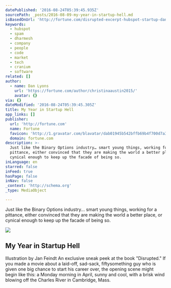 ```yaml
---
datePublished: '2016-08-24T05:39:45.935Z'
sourcePath: _posts/2016-08-09-my-year-in-startup-hell.md
isBasedOnUrl: 'http://fortune.com/disrupted-excerpt-hubspot-startup-dan-lyons/'
keywords:
  - hubspot
  - spam
  - dharmesh
  - company
  - people
  - code
  - market
  - tech
  - cranium
  - software
related: []
author:
  - name: Dan Lyons
    url: 'https://fortune.com/author/christinaaustin2015/'
    avatar: {}
via: {}
dateModified: '2016-08-24T05:39:45.305Z'
title: My Year in Startup Hell
app_links: []
publisher:
  url: 'http://fortune.com'
  name: Fortune
  favicon: 'http://1.gravatar.com/blavatar/dab01945b542bffb69b4f700d7a35f8f?s=16'
  domain: fortune.com
description: >-
  Just like the Binary Options industry… smart young things, working for a
  pittance, either convinced that they are making the world a better place, or
  cynical enough to keep up the facade of being so.
inLanguage: en
starred: false
inFeed: true
hasPage: false
inNav: false
_context: 'http://schema.org'
_type: MediaObject

---
```

Just like the Binary Options industry... smart young things, working for a pittance, either convinced that they are making the world a better place, or cynical enough to keep up the facade of being so.

<article style=""><img src="https://s3-us-west-2.amazonaws.com/the-grid-img/p/9ae6c112882746e7f50193bf50956ce8c713227a.jpg" /><h1>My Year in Startup Hell</h1><p>Illustration by Jan Feindt An exclusive sneak peek at the book "Disrupted." If you made a movie about a laid-off, sad-sack, fiftysomething guy who is given one big chance to start his career over, the opening scene might begin like this: a Monday morning in April, sunny and cool, with a brisk wind blowing off the Charles River in Cambridge, Mass.</p></article>